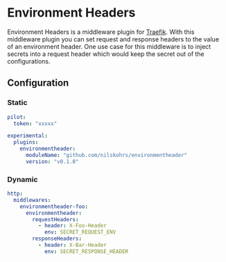# Environment Headers

Environment Headers is a middleware plugin for [Traefik](https://github.com/traefik/traefik). With this middleware plugin you can set request and response headers to the value of an environment header.
One use case for this middleware is to inject secrets into a request header which would keep the secret out of the configurations.

## Configuration

### Static

```yaml
pilot:
  token: "xxxxx"

experimental:
  plugins:
    environmentheader:
      moduleName: "github.com/nilskohrs/environmentheader"
      version: "v0.1.0"
```

### Dynamic

```yaml
http:
  middlewares:
    environmentheader-foo:
      environmentheader:
        requestHeaders:
          - header: X-Foo-Header
            env: SECRET_REQUEST_ENV
        responseHeaders:
          - header: X-Bar-Header
            env: SECRET_RESPONSE_HEADER

```